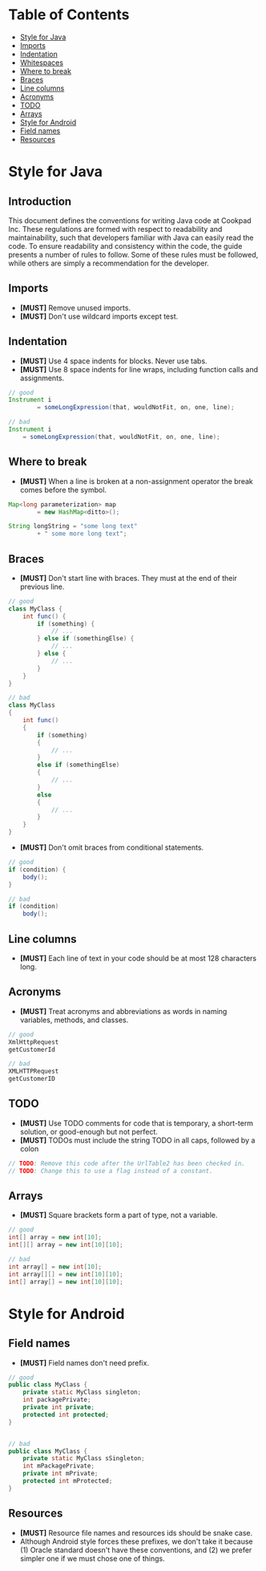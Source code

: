 # Table of Contents

- [Style for Java](#style-for-java)
 - [Imports](#imports)
 - [Indentation](#indentation)
 - [Whitespaces](#whitespaces)
 - [Where to break](#where-to-break)
 - [Braces](#braces)
 - [Line columns](#line-columns)
 - [Acronyms](#acronyms)
 - [TODO](#todo)
 - [Arrays](#arrays)
- [Style for Android](#style-for-android)
 - [Field names](#field-names)
 - [Resources](#resources)

# Style for Java

## Introduction

This document defines the conventions for writing Java code at Cookpad Inc.
These regulations are formed with respect to readability and maintainability, such that developers familiar with Java can easily read the code.
To ensure readability and consistency within the code, the guide presents a number of rules to follow. Some of these rules must be followed, while others are simply a recommendation for the developer.

## Imports

- **[MUST]** Remove unused imports.
- **[MUST]** Don't use wildcard imports except test.

## Indentation

- **[MUST]** Use 4 space indents for blocks. Never use tabs.
- **[MUST]** Use 8 space indents for line wraps, including function calls and assignments.

```java
// good
Instrument i
        = someLongExpression(that, wouldNotFit, on, one, line);

// bad
Instrument i
    = someLongExpression(that, wouldNotFit, on, one, line);
```

## Where to break

- **[MUST]** When a line is broken at a non-assignment operator the break comes before the symbol.

```java
Map<long parameterization> map
        = new HashMap<ditto>();

String longString = "some long text"
        + " some more long text";
```

## Braces

- **[MUST]** Don't start line with braces. They must at the end of their previous line.

```java
// good
class MyClass {
    int func() {
        if (something) {
            // ...
        } else if (somethingElse) {
            // ...
        } else {
            // ...
        }
    }
}

// bad
class MyClass
{
    int func()
    {
        if (something)
        {
            // ...
        }
        else if (somethingElse)
        {
            // ...
        }
        else
        {
            // ...
        }
    }
}
```

- **[MUST]** Don't omit braces from conditional statements.

```java
// good
if (condition) {
    body();
}

// bad
if (condition)
    body();
```

## Line columns

- **[MUST]** Each line of text in your code should be at most 128 characters long.

## Acronyms

- **[MUST]** Treat acronyms and abbreviations as words in naming variables, methods, and classes.

```java
// good
XmlHttpRequest
getCustomerId

// bad
XMLHTTPRequest
getCustomerID
```

## TODO

- **[MUST]** Use TODO comments for code that is temporary, a short-term solution, or good-enough but not perfect.
- **[MUST]** TODOs must include the string TODO in all caps, followed by a colon

```java
// TODO: Remove this code after the UrlTable2 has been checked in.
// TODO: Change this to use a flag instead of a constant.
```

## Arrays

- **[MUST]** Square brackets form a part of type, not a variable.

```java
// good
int[] array = new int[10];
int[][] array = new int[10][10];

// bad
int array[] = new int[10];
int array[][] = new int[10][10];
int[] array[] = new int[10][10];
```

# Style for Android

## Field names

- **[MUST]** Field names don't need prefix.

```java
// good
public class MyClass {
    private static MyClass singleton;
    int packagePrivate;
    private int private;
    protected int protected;
}


// bad
public class MyClass {
    private static MyClass sSingleton;
    int mPackagePrivate;
    private int mPrivate;
    protected int mProtected;
}
```

## Resources

- **[MUST]** Resource file names and resources ids should be snake case.
 - Although Android style forces these prefixes, we don't take it because (1) Oracle standard doesn't have these conventions, and (2) we prefer simpler one if we must chose one of things.
